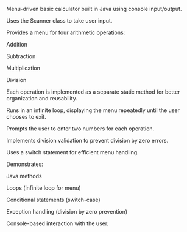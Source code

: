 Menu-driven basic calculator built in Java using console input/output.

Uses the Scanner class to take user input.

Provides a menu for four arithmetic operations:

Addition

Subtraction

Multiplication

Division

Each operation is implemented as a separate static method for better organization and reusability.

Runs in an infinite loop, displaying the menu repeatedly until the user chooses to exit.

Prompts the user to enter two numbers for each operation.

Implements division validation to prevent division by zero errors.

Uses a switch statement for efficient menu handling.

Demonstrates:

Java methods

Loops (infinite loop for menu)

Conditional statements (switch-case)

Exception handling (division by zero prevention)

Console-based interaction with the user.
